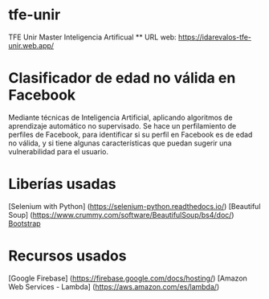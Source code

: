 # tfe-unir
TFE Unir Master Inteligencia Artificual
** URL web: https://idarevalos-tfe-unir.web.app/

# Clasificador de edad no válida en Facebook

Mediante técnicas de Inteligencia Artificial, aplicando algoritmos de aprendizaje automático no supervisado. Se hace un perfilamiento de perfiles de Facebook, para identificar si su perfil en Facebook es de edad no válida, y si tiene algunas características que puedan sugerir una vulnerabilidad para el usuario.

# Liberías usadas

[Selenium with Python] (https://selenium-python.readthedocs.io/)
[Beautiful Soup] (https://www.crummy.com/software/BeautifulSoup/bs4/doc/)
[Bootstrap](https://getbootstrap.com/docs/4.5/getting-started/introduction/)

# Recursos usados
[Google Firebase] (https://firebase.google.com/docs/hosting/)
[Amazon Web Services - Lambda] (https://aws.amazon.com/es/lambda/)
